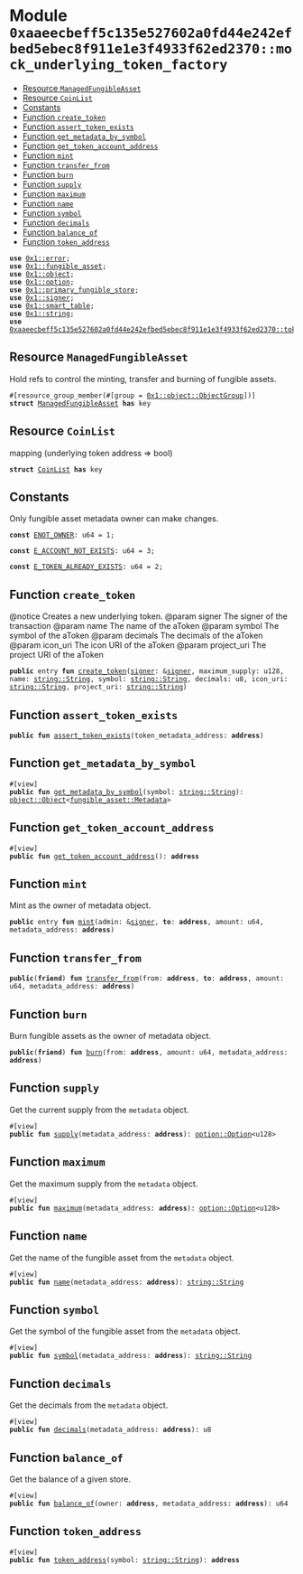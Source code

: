 
<a id="0xaaeecbeff5c135e527602a0fd44e242efbed5ebec8f911e1e3f4933f62ed2370_mock_underlying_token_factory"></a>

# Module `0xaaeecbeff5c135e527602a0fd44e242efbed5ebec8f911e1e3f4933f62ed2370::mock_underlying_token_factory`



-  [Resource `ManagedFungibleAsset`](#0xaaeecbeff5c135e527602a0fd44e242efbed5ebec8f911e1e3f4933f62ed2370_mock_underlying_token_factory_ManagedFungibleAsset)
-  [Resource `CoinList`](#0xaaeecbeff5c135e527602a0fd44e242efbed5ebec8f911e1e3f4933f62ed2370_mock_underlying_token_factory_CoinList)
-  [Constants](#@Constants_0)
-  [Function `create_token`](#0xaaeecbeff5c135e527602a0fd44e242efbed5ebec8f911e1e3f4933f62ed2370_mock_underlying_token_factory_create_token)
-  [Function `assert_token_exists`](#0xaaeecbeff5c135e527602a0fd44e242efbed5ebec8f911e1e3f4933f62ed2370_mock_underlying_token_factory_assert_token_exists)
-  [Function `get_metadata_by_symbol`](#0xaaeecbeff5c135e527602a0fd44e242efbed5ebec8f911e1e3f4933f62ed2370_mock_underlying_token_factory_get_metadata_by_symbol)
-  [Function `get_token_account_address`](#0xaaeecbeff5c135e527602a0fd44e242efbed5ebec8f911e1e3f4933f62ed2370_mock_underlying_token_factory_get_token_account_address)
-  [Function `mint`](#0xaaeecbeff5c135e527602a0fd44e242efbed5ebec8f911e1e3f4933f62ed2370_mock_underlying_token_factory_mint)
-  [Function `transfer_from`](#0xaaeecbeff5c135e527602a0fd44e242efbed5ebec8f911e1e3f4933f62ed2370_mock_underlying_token_factory_transfer_from)
-  [Function `burn`](#0xaaeecbeff5c135e527602a0fd44e242efbed5ebec8f911e1e3f4933f62ed2370_mock_underlying_token_factory_burn)
-  [Function `supply`](#0xaaeecbeff5c135e527602a0fd44e242efbed5ebec8f911e1e3f4933f62ed2370_mock_underlying_token_factory_supply)
-  [Function `maximum`](#0xaaeecbeff5c135e527602a0fd44e242efbed5ebec8f911e1e3f4933f62ed2370_mock_underlying_token_factory_maximum)
-  [Function `name`](#0xaaeecbeff5c135e527602a0fd44e242efbed5ebec8f911e1e3f4933f62ed2370_mock_underlying_token_factory_name)
-  [Function `symbol`](#0xaaeecbeff5c135e527602a0fd44e242efbed5ebec8f911e1e3f4933f62ed2370_mock_underlying_token_factory_symbol)
-  [Function `decimals`](#0xaaeecbeff5c135e527602a0fd44e242efbed5ebec8f911e1e3f4933f62ed2370_mock_underlying_token_factory_decimals)
-  [Function `balance_of`](#0xaaeecbeff5c135e527602a0fd44e242efbed5ebec8f911e1e3f4933f62ed2370_mock_underlying_token_factory_balance_of)
-  [Function `token_address`](#0xaaeecbeff5c135e527602a0fd44e242efbed5ebec8f911e1e3f4933f62ed2370_mock_underlying_token_factory_token_address)


<pre><code><b>use</b> <a href="">0x1::error</a>;
<b>use</b> <a href="">0x1::fungible_asset</a>;
<b>use</b> <a href="">0x1::object</a>;
<b>use</b> <a href="">0x1::option</a>;
<b>use</b> <a href="">0x1::primary_fungible_store</a>;
<b>use</b> <a href="">0x1::signer</a>;
<b>use</b> <a href="">0x1::smart_table</a>;
<b>use</b> <a href="">0x1::string</a>;
<b>use</b> <a href="token_base.md#0xaaeecbeff5c135e527602a0fd44e242efbed5ebec8f911e1e3f4933f62ed2370_token_base">0xaaeecbeff5c135e527602a0fd44e242efbed5ebec8f911e1e3f4933f62ed2370::token_base</a>;
</code></pre>



<a id="0xaaeecbeff5c135e527602a0fd44e242efbed5ebec8f911e1e3f4933f62ed2370_mock_underlying_token_factory_ManagedFungibleAsset"></a>

## Resource `ManagedFungibleAsset`

Hold refs to control the minting, transfer and burning of fungible assets.


<pre><code>#[resource_group_member(#[group = <a href="_ObjectGroup">0x1::object::ObjectGroup</a>])]
<b>struct</b> <a href="mock_underlying_token_factory.md#0xaaeecbeff5c135e527602a0fd44e242efbed5ebec8f911e1e3f4933f62ed2370_mock_underlying_token_factory_ManagedFungibleAsset">ManagedFungibleAsset</a> <b>has</b> key
</code></pre>



<a id="0xaaeecbeff5c135e527602a0fd44e242efbed5ebec8f911e1e3f4933f62ed2370_mock_underlying_token_factory_CoinList"></a>

## Resource `CoinList`

mapping (underlying token address => bool)


<pre><code><b>struct</b> <a href="mock_underlying_token_factory.md#0xaaeecbeff5c135e527602a0fd44e242efbed5ebec8f911e1e3f4933f62ed2370_mock_underlying_token_factory_CoinList">CoinList</a> <b>has</b> key
</code></pre>



<a id="@Constants_0"></a>

## Constants


<a id="0xaaeecbeff5c135e527602a0fd44e242efbed5ebec8f911e1e3f4933f62ed2370_mock_underlying_token_factory_ENOT_OWNER"></a>

Only fungible asset metadata owner can make changes.


<pre><code><b>const</b> <a href="mock_underlying_token_factory.md#0xaaeecbeff5c135e527602a0fd44e242efbed5ebec8f911e1e3f4933f62ed2370_mock_underlying_token_factory_ENOT_OWNER">ENOT_OWNER</a>: u64 = 1;
</code></pre>



<a id="0xaaeecbeff5c135e527602a0fd44e242efbed5ebec8f911e1e3f4933f62ed2370_mock_underlying_token_factory_E_ACCOUNT_NOT_EXISTS"></a>



<pre><code><b>const</b> <a href="mock_underlying_token_factory.md#0xaaeecbeff5c135e527602a0fd44e242efbed5ebec8f911e1e3f4933f62ed2370_mock_underlying_token_factory_E_ACCOUNT_NOT_EXISTS">E_ACCOUNT_NOT_EXISTS</a>: u64 = 3;
</code></pre>



<a id="0xaaeecbeff5c135e527602a0fd44e242efbed5ebec8f911e1e3f4933f62ed2370_mock_underlying_token_factory_E_TOKEN_ALREADY_EXISTS"></a>



<pre><code><b>const</b> <a href="mock_underlying_token_factory.md#0xaaeecbeff5c135e527602a0fd44e242efbed5ebec8f911e1e3f4933f62ed2370_mock_underlying_token_factory_E_TOKEN_ALREADY_EXISTS">E_TOKEN_ALREADY_EXISTS</a>: u64 = 2;
</code></pre>



<a id="0xaaeecbeff5c135e527602a0fd44e242efbed5ebec8f911e1e3f4933f62ed2370_mock_underlying_token_factory_create_token"></a>

## Function `create_token`

@notice Creates a new underlying token.
@param signer The signer of the transaction
@param name The name of the aToken
@param symbol The symbol of the aToken
@param decimals The decimals of the aToken
@param icon_uri The icon URI of the aToken
@param project_uri The project URI of the aToken


<pre><code><b>public</b> entry <b>fun</b> <a href="mock_underlying_token_factory.md#0xaaeecbeff5c135e527602a0fd44e242efbed5ebec8f911e1e3f4933f62ed2370_mock_underlying_token_factory_create_token">create_token</a>(<a href="">signer</a>: &<a href="">signer</a>, maximum_supply: u128, name: <a href="_String">string::String</a>, symbol: <a href="_String">string::String</a>, decimals: u8, icon_uri: <a href="_String">string::String</a>, project_uri: <a href="_String">string::String</a>)
</code></pre>



<a id="0xaaeecbeff5c135e527602a0fd44e242efbed5ebec8f911e1e3f4933f62ed2370_mock_underlying_token_factory_assert_token_exists"></a>

## Function `assert_token_exists`



<pre><code><b>public</b> <b>fun</b> <a href="mock_underlying_token_factory.md#0xaaeecbeff5c135e527602a0fd44e242efbed5ebec8f911e1e3f4933f62ed2370_mock_underlying_token_factory_assert_token_exists">assert_token_exists</a>(token_metadata_address: <b>address</b>)
</code></pre>



<a id="0xaaeecbeff5c135e527602a0fd44e242efbed5ebec8f911e1e3f4933f62ed2370_mock_underlying_token_factory_get_metadata_by_symbol"></a>

## Function `get_metadata_by_symbol`



<pre><code>#[view]
<b>public</b> <b>fun</b> <a href="mock_underlying_token_factory.md#0xaaeecbeff5c135e527602a0fd44e242efbed5ebec8f911e1e3f4933f62ed2370_mock_underlying_token_factory_get_metadata_by_symbol">get_metadata_by_symbol</a>(symbol: <a href="_String">string::String</a>): <a href="_Object">object::Object</a>&lt;<a href="_Metadata">fungible_asset::Metadata</a>&gt;
</code></pre>



<a id="0xaaeecbeff5c135e527602a0fd44e242efbed5ebec8f911e1e3f4933f62ed2370_mock_underlying_token_factory_get_token_account_address"></a>

## Function `get_token_account_address`



<pre><code>#[view]
<b>public</b> <b>fun</b> <a href="mock_underlying_token_factory.md#0xaaeecbeff5c135e527602a0fd44e242efbed5ebec8f911e1e3f4933f62ed2370_mock_underlying_token_factory_get_token_account_address">get_token_account_address</a>(): <b>address</b>
</code></pre>



<a id="0xaaeecbeff5c135e527602a0fd44e242efbed5ebec8f911e1e3f4933f62ed2370_mock_underlying_token_factory_mint"></a>

## Function `mint`

Mint as the owner of metadata object.


<pre><code><b>public</b> entry <b>fun</b> <a href="mock_underlying_token_factory.md#0xaaeecbeff5c135e527602a0fd44e242efbed5ebec8f911e1e3f4933f62ed2370_mock_underlying_token_factory_mint">mint</a>(admin: &<a href="">signer</a>, <b>to</b>: <b>address</b>, amount: u64, metadata_address: <b>address</b>)
</code></pre>



<a id="0xaaeecbeff5c135e527602a0fd44e242efbed5ebec8f911e1e3f4933f62ed2370_mock_underlying_token_factory_transfer_from"></a>

## Function `transfer_from`



<pre><code><b>public</b>(<b>friend</b>) <b>fun</b> <a href="mock_underlying_token_factory.md#0xaaeecbeff5c135e527602a0fd44e242efbed5ebec8f911e1e3f4933f62ed2370_mock_underlying_token_factory_transfer_from">transfer_from</a>(from: <b>address</b>, <b>to</b>: <b>address</b>, amount: u64, metadata_address: <b>address</b>)
</code></pre>



<a id="0xaaeecbeff5c135e527602a0fd44e242efbed5ebec8f911e1e3f4933f62ed2370_mock_underlying_token_factory_burn"></a>

## Function `burn`

Burn fungible assets as the owner of metadata object.


<pre><code><b>public</b>(<b>friend</b>) <b>fun</b> <a href="mock_underlying_token_factory.md#0xaaeecbeff5c135e527602a0fd44e242efbed5ebec8f911e1e3f4933f62ed2370_mock_underlying_token_factory_burn">burn</a>(from: <b>address</b>, amount: u64, metadata_address: <b>address</b>)
</code></pre>



<a id="0xaaeecbeff5c135e527602a0fd44e242efbed5ebec8f911e1e3f4933f62ed2370_mock_underlying_token_factory_supply"></a>

## Function `supply`

Get the current supply from the <code>metadata</code> object.


<pre><code>#[view]
<b>public</b> <b>fun</b> <a href="mock_underlying_token_factory.md#0xaaeecbeff5c135e527602a0fd44e242efbed5ebec8f911e1e3f4933f62ed2370_mock_underlying_token_factory_supply">supply</a>(metadata_address: <b>address</b>): <a href="_Option">option::Option</a>&lt;u128&gt;
</code></pre>



<a id="0xaaeecbeff5c135e527602a0fd44e242efbed5ebec8f911e1e3f4933f62ed2370_mock_underlying_token_factory_maximum"></a>

## Function `maximum`

Get the maximum supply from the <code>metadata</code> object.


<pre><code>#[view]
<b>public</b> <b>fun</b> <a href="mock_underlying_token_factory.md#0xaaeecbeff5c135e527602a0fd44e242efbed5ebec8f911e1e3f4933f62ed2370_mock_underlying_token_factory_maximum">maximum</a>(metadata_address: <b>address</b>): <a href="_Option">option::Option</a>&lt;u128&gt;
</code></pre>



<a id="0xaaeecbeff5c135e527602a0fd44e242efbed5ebec8f911e1e3f4933f62ed2370_mock_underlying_token_factory_name"></a>

## Function `name`

Get the name of the fungible asset from the <code>metadata</code> object.


<pre><code>#[view]
<b>public</b> <b>fun</b> <a href="mock_underlying_token_factory.md#0xaaeecbeff5c135e527602a0fd44e242efbed5ebec8f911e1e3f4933f62ed2370_mock_underlying_token_factory_name">name</a>(metadata_address: <b>address</b>): <a href="_String">string::String</a>
</code></pre>



<a id="0xaaeecbeff5c135e527602a0fd44e242efbed5ebec8f911e1e3f4933f62ed2370_mock_underlying_token_factory_symbol"></a>

## Function `symbol`

Get the symbol of the fungible asset from the <code>metadata</code> object.


<pre><code>#[view]
<b>public</b> <b>fun</b> <a href="mock_underlying_token_factory.md#0xaaeecbeff5c135e527602a0fd44e242efbed5ebec8f911e1e3f4933f62ed2370_mock_underlying_token_factory_symbol">symbol</a>(metadata_address: <b>address</b>): <a href="_String">string::String</a>
</code></pre>



<a id="0xaaeecbeff5c135e527602a0fd44e242efbed5ebec8f911e1e3f4933f62ed2370_mock_underlying_token_factory_decimals"></a>

## Function `decimals`

Get the decimals from the <code>metadata</code> object.


<pre><code>#[view]
<b>public</b> <b>fun</b> <a href="mock_underlying_token_factory.md#0xaaeecbeff5c135e527602a0fd44e242efbed5ebec8f911e1e3f4933f62ed2370_mock_underlying_token_factory_decimals">decimals</a>(metadata_address: <b>address</b>): u8
</code></pre>



<a id="0xaaeecbeff5c135e527602a0fd44e242efbed5ebec8f911e1e3f4933f62ed2370_mock_underlying_token_factory_balance_of"></a>

## Function `balance_of`

Get the balance of a given store.


<pre><code>#[view]
<b>public</b> <b>fun</b> <a href="mock_underlying_token_factory.md#0xaaeecbeff5c135e527602a0fd44e242efbed5ebec8f911e1e3f4933f62ed2370_mock_underlying_token_factory_balance_of">balance_of</a>(owner: <b>address</b>, metadata_address: <b>address</b>): u64
</code></pre>



<a id="0xaaeecbeff5c135e527602a0fd44e242efbed5ebec8f911e1e3f4933f62ed2370_mock_underlying_token_factory_token_address"></a>

## Function `token_address`



<pre><code>#[view]
<b>public</b> <b>fun</b> <a href="mock_underlying_token_factory.md#0xaaeecbeff5c135e527602a0fd44e242efbed5ebec8f911e1e3f4933f62ed2370_mock_underlying_token_factory_token_address">token_address</a>(symbol: <a href="_String">string::String</a>): <b>address</b>
</code></pre>
